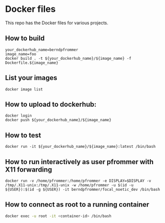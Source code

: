 # Docker files


This repo has the Docker files for various projects.

## How to build

```
your_dockerhub_name=berndpfrommer
image_name=foo
docker build . -t ${your_dockerhub_name}/${image_name} -f  Dockerfile.${image_name}
```

## List your images
```
docker image list
```

## How to upload to dockerhub:
```
docker login
docker push ${your_dockerhub_name}/${image_name}
```


## How to test
```
docker run -it ${your_dockerhub_name}/${image_name}:latest /bin/bash
```

## How to run interactively as user pfrommer with X11 forwarding

```
docker run -v /home/pfrommer:/home/pfrommer -e DISPLAY=$DISPLAY -v /tmp/.X11-unix:/tmp/.X11-unix -w /home/pfrommer -u $(id -u ${USER}):$(id -g ${USER}) -it berndpfrommer/focal_noetic_dev /bin/bash
```

## How to connect as root to a running container

```bash
docker exec -u root -it <container-id> /bin/bash
```